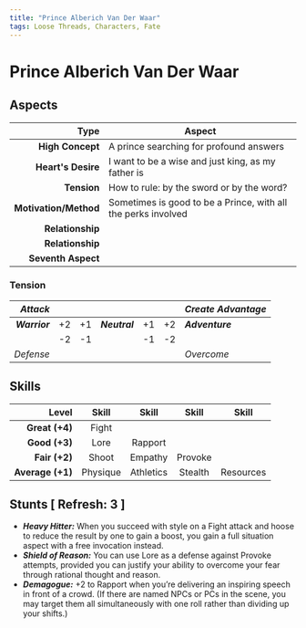 ```yaml
---
title: "Prince Alberich Van Der Waar"
tags: Loose Threads, Characters, Fate
---
```


# Prince Alberich Van Der Waar

## Aspects

|              **Type** | **Aspect**                                                    |
|----------------------:|---------------------------------------------------------------|
|      **High Concept** | A prince searching for profound answers                       |
|    **Heart's Desire** | I want to be a wise and just king, as my father is            |
|           **Tension** | How to rule: by the sword or by the word?                     |
| **Motivation/Method** | Sometimes is good to be a Prince, with all the perks involved |
|      **Relationship** |                                                               |
|      **Relationship** |                                                               |
|    **Seventh Aspect** |                                                               |


### Tension

|      _Attack_ |    |    |               |    |    | _Create Advantage_ |
|--------------:|:--:|:--:|:-------------:|:--:|:--:|:-------------------|
| ***Warrior*** | +2 | +1 | ***Neutral*** | +1 | +2 | ***Adventure***    |
|               | -2 | -1 |               | -1 | -2 |                    |
|     _Defense_ |    |    |               |    |    | _Overcome_         |



## Skills

|        **Level** | **Skill** | **Skill** | **Skill** | **Skill** |
|-----------------:|:---------:|:---------:|:---------:|:---------:|
|   **Great (+4)** | Fight     |           |           |           |
|    **Good (+3)** | Lore      | Rapport   |           |           |
|    **Fair (+2)** | Shoot     | Empathy   | Provoke   |           |
| **Average (+1)** | Physique  | Athletics | Stealth   | Resources |



## Stunts [ Refresh: 3 ]

+ _**Heavy Hitter:**_   When you succeed with style on a Fight attack and hoose to reduce the result by one to gain a boost, you gain a full situation aspect with a free invocation instead.
+ _**Shield of Reason:**_   You can use Lore as a defense against Provoke attempts, provided you can justify your ability to overcome your fear through rational thought and reason.
+ _**Demagogue:**_   +2 to Rapport when you’re delivering an inspiring speech in front of a crowd. (If there are named NPCs or PCs in the scene, you may target them all simultaneously with one roll rather than dividing up your shifts.)

[loose-threads]: http://www.drivethrurpg.com/product/196127/Loose-Threads-o-A-World-of-Adventure-for-Fate-Core
